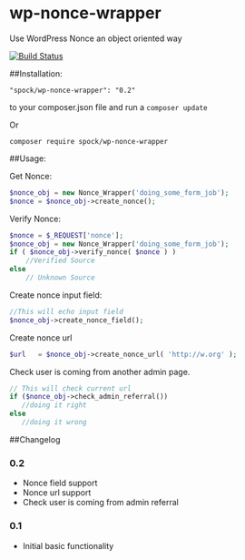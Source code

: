 # wp-nonce-wrapper
Use WordPress Nonce an object oriented way 

[![Build Status](https://travis-ci.org/PatelUtkarsh/wp-nonce-wrapper.svg?branch=master)](https://travis-ci.org/PatelUtkarsh/wp-nonce-wrapper)

##Installation:

```
"spock/wp-nonce-wrapper": "0.2"
```

to your composer.json file and run a `composer update`

Or 
```
composer require spock/wp-nonce-wrapper
```

##Usage:

Get Nonce:
```php
$nonce_obj = new Nonce_Wrapper('doing_some_form_job');
$nonce = $nonce_obj->create_nonce();
```

Verify Nonce:

```php
$nonce = $_REQUEST['nonce'];
$nonce_obj = new Nonce_Wrapper('doing_some_form_job');
if ( $nonce_obj->verify_nonce( $nonce ) )
    //Verified Source 
else 
    // Unknown Source
```

Create nonce input field:

```php
//This will echo input field
$nonce_obj->create_nonce_field();
```

Create nonce url 
```php
$url   = $nonce_obj->create_nonce_url( 'http://w.org' );
```

Check user is coming from another admin page.
 
 ```php
 // This will check current url 
 if ($nonce_obj->check_admin_referral())
    //doing it right
 else 
    //doing it wrong
 ```
 
 
##Changelog 

### 0.2 ###
* Nonce field support 
* Nonce url support
* Check user is coming from admin referral

### 0.1 ###
* Initial basic functionality
